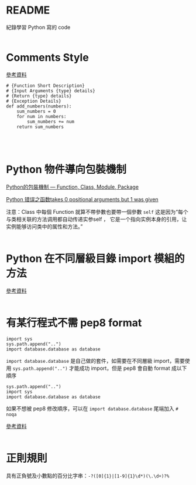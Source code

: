 # README #

紀錄學習 Python 寫的 code
<br /><br />

# Comments Style #

[參考資料](https://www.askpython.com/python/python-comments)

```
# {Function Short Description}
# {Input Arguments {type} details}
# {Return {type} details}
# {Exception Details}
def add_numbers(numbers):
    sum_numbers = 0
    for num in numbers:
        sum_numbers += num
    return sum_numbers
```
<br /><br />

# Python 物件導向包裝機制 #

[Python的包裝機制 — Function, Class, Module, Package](https://medium.com/%E5%AE%85%E7%94%B7%E9%9B%9C%E5%AD%B8%E7%AD%86%E8%A8%98/python%E7%9A%84%E5%8C%85%E8%A3%9D%E6%A9%9F%E5%88%B6-function-class-module-package-29bd8defb20e)

[Python 错误之函数takes 0 positional arguments but 1 was given](https://blog.csdn.net/u014128608/article/details/78292852)

注意：Class 中每個 Function 就算不帶參數也要帶一個參數 `self`
这是因为“每个与类相关联的方法调用都自动传递实参self ， 它是一个指向实例本身的引用，让实例能够访问类中的属性和方法。”
<br /><br />

# Python 在不同層級目錄 import 模組的方法 #
[參考資料](https://codertw.com/%E7%A8%8B%E5%BC%8F%E8%AA%9E%E8%A8%80/369650/)
<br /><br />

# 有某行程式不需 pep8 format #
```
import sys
sys.path.append("..")
import database.database as database
```
`import database.database` 是自己做的套件，如需要在不同層級 import，需要使用 `sys.path.append("..")` 才能成功 import，但是 pep8 會自動 format 成以下順序
```
sys.path.append("..")
import sys
import database.database as database
```
如果不想被 pep8 修改順序，可以在 `import database.database` 尾端加入 `# noqa`

[參考資料](https://stackoverflow.com/questions/36827962/pep8-import-not-at-top-of-file-with-sys-path)
<br /><br />

# 正則規則 #
具有正負號及小數點的百分比字串：`-?([0]{1}|[1-9]{1}\d*)(\.\d+)?%`
